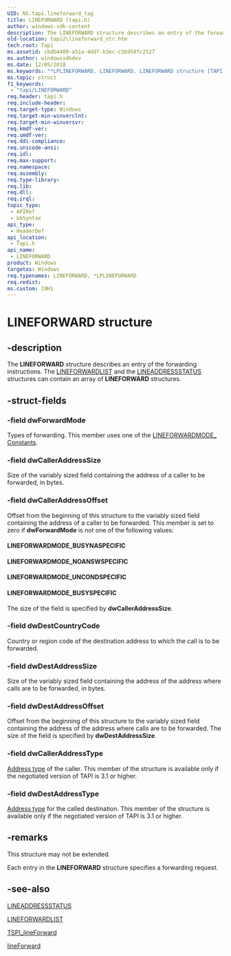 ```yaml
---
UID: NS:tapi.lineforward_tag
title: LINEFORWARD (tapi.h)
author: windows-sdk-content
description: The LINEFORWARD structure describes an entry of the forwarding instructions. The LINEFORWARDLIST and the LINEADDRESSSTATUS structures can contain an array of LINEFORWARD structures.
old-location: tapi2\lineforward_str.htm
tech.root: Tapi
ms.assetid: cbdb4409-a51a-4ddf-b3ec-c5b958fc2527
ms.author: windowssdkdev
ms.date: 12/05/2018
ms.keywords: "*LPLINEFORWARD, LINEFORWARD, LINEFORWARD structure [TAPI 2.2], LINEFORWARDMODE_BUSYNASPECIFIC, LINEFORWARDMODE_BUSYSPECIFIC, LINEFORWARDMODE_NOANSWSPECIFIC, LINEFORWARDMODE_UNCONDSPECIFIC, LPLINEFORWARD, LPLINEFORWARD structure pointer [TAPI 2.2], _tapi2_lineforward_str, tapi/LINEFORWARD, tapi/LPLINEFORWARD, tapi2.lineforward_str"
ms.topic: struct
f1_keywords: 
 - "tapi/LINEFORWARD"
req.header: tapi.h
req.include-header: 
req.target-type: Windows
req.target-min-winverclnt: 
req.target-min-winversvr: 
req.kmdf-ver: 
req.umdf-ver: 
req.ddi-compliance: 
req.unicode-ansi: 
req.idl: 
req.max-support: 
req.namespace: 
req.assembly: 
req.type-library: 
req.lib: 
req.dll: 
req.irql: 
topic_type:
 - APIRef
 - kbSyntax
api_type:
 - HeaderDef
api_location:
 - Tapi.h
api_name:
 - LINEFORWARD
product: Windows
targetos: Windows
req.typenames: LINEFORWARD, *LPLINEFORWARD
req.redist: 
ms.custom: 19H1
---
```


# LINEFORWARD structure


## -description


The 
<b>LINEFORWARD</b> structure describes an entry of the forwarding instructions. The 
<a href="https://docs.microsoft.com/windows/desktop/api/tapi/ns-tapi-lineforwardlist">LINEFORWARDLIST</a> and the 
<a href="https://docs.microsoft.com/windows/desktop/api/tapi/ns-tapi-lineaddressstatus">LINEADDRESSSTATUS</a> structures can contain an array of 
<b>LINEFORWARD</b> structures.


## -struct-fields




### -field dwForwardMode

Types of forwarding. This member uses one of the 
<a href="https://docs.microsoft.com/windows/desktop/Tapi/lineforwardmode--constants">LINEFORWARDMODE_ Constants</a>.


### -field dwCallerAddressSize

Size of the variably sized field containing the address of a caller to be forwarded, in bytes. 


### -field dwCallerAddressOffset

Offset from the beginning of this structure to the variably sized field containing the address of a caller to be forwarded. This member is set to zero if <b>dwForwardMode</b> is not one of the following values:

<a id="LINEFORWARDMODE_BUSYNASPECIFIC"></a>
<a id="lineforwardmode_busynaspecific"></a>


#### LINEFORWARDMODE_BUSYNASPECIFIC

<a id="LINEFORWARDMODE_NOANSWSPECIFIC"></a>
<a id="lineforwardmode_noanswspecific"></a>


#### LINEFORWARDMODE_NOANSWSPECIFIC

<a id="LINEFORWARDMODE_UNCONDSPECIFIC"></a>
<a id="lineforwardmode_uncondspecific"></a>


#### LINEFORWARDMODE_UNCONDSPECIFIC

<a id="LINEFORWARDMODE_BUSYSPECIFIC"></a>
<a id="lineforwardmode_busyspecific"></a>


#### LINEFORWARDMODE_BUSYSPECIFIC

The size of the field is specified by <b>dwCallerAddressSize</b>.


### -field dwDestCountryCode

Country or region code of the destination address to which the call is to be forwarded.


### -field dwDestAddressSize

Size of the variably sized field containing the address of the address where calls are to be forwarded, in bytes.


### -field dwDestAddressOffset

Offset from the beginning of this structure to the variably sized field containing the address of the address where calls are to be forwarded. The size of the field is specified by <b>dwDestAddressSize</b>.


### -field dwCallerAddressType


<a href="https://docs.microsoft.com/windows/desktop/Tapi/lineaddresstype--constants">Address type</a> of the caller. This member of the structure is available only if the negotiated version of TAPI is 3.1 or higher.


### -field dwDestAddressType


<a href="https://docs.microsoft.com/windows/desktop/Tapi/lineaddresstype--constants">Address type</a> for the called destination. This member of the structure is available only if the negotiated version of TAPI is 3.1 or higher.


## -remarks



This structure may not be extended.

Each entry in the 
<b>LINEFORWARD</b> structure specifies a forwarding request.




## -see-also




<a href="https://docs.microsoft.com/windows/desktop/api/tapi/ns-tapi-lineaddressstatus">LINEADDRESSSTATUS</a>



<a href="https://docs.microsoft.com/windows/desktop/api/tapi/ns-tapi-lineforwardlist">LINEFORWARDLIST</a>



<a href="https://docs.microsoft.com/windows/desktop/api/tspi/nf-tspi-tspi_lineforward">TSPI_lineForward</a>



<a href="https://docs.microsoft.com/windows/desktop/api/tapi/nf-tapi-lineforward">lineForward</a>
 

 


